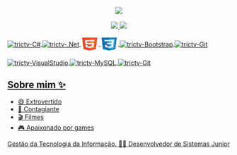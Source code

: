 <p align="center">
  <img src="https://readme-typing-svg.herokuapp.com?font=Arial&pause=1000&color=3EFF43&center=falso&vCenter=falso&repeat=verdadeiro&width=435&lines=Seja+bem-vindo+ao+perfil+TRICTV!">
</p>

<div align="center">
  <a href="https://github.com/trictv">
  <img height="180em" src="https://github-readme-stats.vercel.app/api?username=trictv&show_icons=true&theme=radical&include_all_commits=true&count_private=true"/>
  <img height="180em" src="https://github-readme-stats.vercel.app/api/top-langs/?username=trictv&layout=compact&langs_count=7&theme=radical"/>
</div>  
  

<div style="display: inline_block"><br>
  <img align="center" alt="trictv-C#" height="35" width="45" src="https://cdn.jsdelivr.net/gh/devicons/devicon/icons/csharp/csharp-original.svg"/>
  <img align="center" alt="trictv-.Net" height="30" width="40" src="https://cdn.jsdelivr.net/gh/devicons/devicon/icons/dot-net/dot-net-plain-wordmark.svg" />
  <img align="center" alt="trictv-HTML" height="30" width="40" src="https://raw.githubusercontent.com/devicons/devicon/master/icons/html5/html5-original.svg"/>
  <img align="center" alt="trictv-CSS" height="30" width="40" src="https://raw.githubusercontent.com/devicons/devicon/master/icons/css3/css3-original.svg"/>
  <img align="center" alt="trictv-Bootstrap" height="30" width="40" src="https://cdn.jsdelivr.net/gh/devicons/devicon/icons/bootstrap/bootstrap-plain-wordmark.svg"/>
  <img align="center" alt="trictv-Git" height="50" width="50" src="https://www.svgrepo.com/show/303229/microsoft-sql-server-logo.svg" />
</div>
 <div style="display: inline_block"><br>
  <img align="center" alt="trictv-VisualStudio" height="30" width="40" src="https://cdn.jsdelivr.net/gh/devicons/devicon/icons/visualstudio/visualstudio-plain.svg" />
  <img align="center" alt="trictv-MySQL" height="35" width="35" src="https://www.vectorlogo.zone/logos/getpostman/getpostman-icon.svg" />
  <img align="center" alt="trictv-Git" height="30" width="40" src="https://cdn.jsdelivr.net/gh/devicons/devicon/icons/git/git-original.svg" />
</div>
  
## Sobre mim ✨
- 😄 Extrovertido
- 🤪 Contagiante
- 🎬 Filmes
- 🎮 Apaixonado por games

<p align="justify">Gestão da Tecnologia da Informação. 
🧑‍💼 Desenvolvedor de Sistemas Junior
</p>

